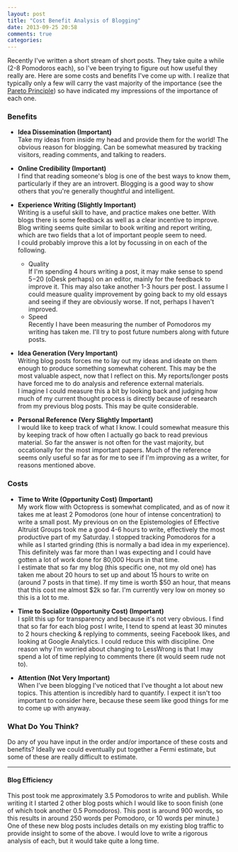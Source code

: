 ```yaml
---
layout: post
title: "Cost Benefit Analysis of Blogging"
date: 2013-09-25 20:58
comments: true
categories: 
---
```


Recently I've written a short stream of short posts.  They take quite a
while (2-8 Pomodoros each), so I've been trying to figure out how useful
they really are.  Here are some costs and benefits I've come up with.  I
realize that typically only a few will carry the vast majority of the
importance (see the [Pareto Principle](http://en.wikipedia.org/wiki/Pareto_principle)) so have indicated my impressions of the importance of each one.

### Benefits
- **Idea Dissemination (Important)**  
  Take my ideas from inside my head and provide
  them for the world!  The obvious reason for blogging.  Can be somewhat
measured by tracking visitors, reading comments, and talking to readers.   

- **Online Credibility (Important)**  
  I find that reading someone's blog is one of the best ways to know
them, particularly if they are an introvert.  Blogging is a good way to
show others that you're generally thoughtful and intelligent.  

- **Experience Writing (Slightly Important)**  
  Writing is a useful skill to have, and practice makes one better.
With blogs there is some feedback as well as a clear incentive to
improve.  Blog writing seems quite similar to book writing and report
writing, which are two fields that a lot of important people seem to
need.  
  I could probably improve this a lot by focussing in on each of the
following.
    - Quality  
        If I'm spending 4 hours writing a post, it may make sense to
spend $5-$20 (oDesk perhaps) on an editor, mainly for the feedback to improve it.  This
may also take another 1-3 hours per post.
        I assume I could measure quality improvement by going back to my
old essays and seeing if they are obviously worse.  If not, perhaps I
haven't improved.
    - Speed  
        Recently I have been measuring the number of Pomodoros my
writing has taken me.  I'll try to post future numbers along with
future posts.    
- **Idea Generation (Very Important)**  
  Writing blog posts forces me to lay out my ideas and ideate on them
enough to produce something somewhat coherent.  This may be the most
valuable aspect, now that I reflect on this.  My reports/longer posts
have forced me to do analysis and reference external materials.  
  I imagine I could measure this a bit by looking back and judging how
much of my current thought process is directly because of research from
my previous blog posts.  This may be quite considerable.
- **Personal Reference (Very Slightly Important)**  
  I would like to keep track of what I know.  I could somewhat measure
this by keeping track of how often I actually go back to read previous
material.  So far the answer is not often for the vast majority, but
occationally for the most important papers.  Much of the reference seems
only useful so far as for me to see if I'm improving as a writer, for
reasons mentioned above.

### Costs
- **Time to Write (Opportunity Cost) (Important)**  
  My work flow with Octopress is somewhat complicated, and as of now it
takes me at least 2 Pomodoros (one hour of intense concentration) to
write a small post.  My previous on on the Epistemologies of Effective
Altruist Groups took me a good 4-6 hours to write, effectively the most
productive part of my Saturday.  I stopped tracking Pomodoros for a
while as I started grinding (this is normally a bad idea in my
experience).  This definitely was far more than I was expecting and I
could have gotten a lot of work done for 80,000 Hours in that time.  
  I estimate that so far my blog (this specific one, not my old one) has
taken me about 20 hours to set up and about 15 hours to write on (around
7 posts in that time).  If my time is worth $50 an hour, that means that
this cost me almost $2k so far.  I'm currently very low on money so this
is a lot to me.  

- **Time to Socialize (Opportunity Cost) (Important)**  
  I split this up for transparency and because it's not very obvious.  I
find that so far for each blog post I write, I tend to spend at least
30 minutes to 2 hours checking & replying to comments, seeing Facebook
likes, and looking at Google Analytics.  I could reduce this with
discipline.  One reason why I'm worried about changing to LessWrong is
that I may spend a lot of time replying to comments there (it would seem
rude not to).  

- **Attention (Not Very Important)**  
  When I've been blogging I've noticed that I've thought a lot about new
topics.  This attention is incredibly hard to quantify.  I expect it
isn't too important to consider here, because these seem like good
things for me to come up with anyway.

### What Do You Think?
Do any of you have input in the order and/or importance of these costs
and benefits?  Ideally we could eventually put together a Fermi
estimate, but some of these are really difficult to estimate.

---

#### Blog Efficiency
This post took me approximately 3.5 Pomodoros to write and publish.
While writing it I started 2 other blog posts which I would like to soon
finish (one of which took another 0.5 Pomodoros). This post is around 900 words, so this results in around 250 words per Pomodoro, or 10 words per minute.) One of these new blog posts includes
details on my existing blog traffic to provide insight to some of the
above.  I would love to write a rigorous analysis of each, but it would
take quite a long time. 
